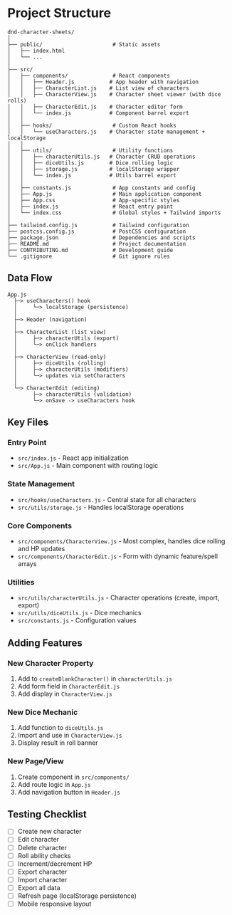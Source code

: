 # Project Structure

```
dnd-character-sheets/
│
├── public/                      # Static assets
│   ├── index.html
│   └── ...
│
├── src/
│   ├── components/              # React components
│   │   ├── Header.js           # App header with navigation
│   │   ├── CharacterList.js    # List view of characters
│   │   ├── CharacterView.js    # Character sheet viewer (with dice rolls)
│   │   ├── CharacterEdit.js    # Character editor form
│   │   └── index.js            # Component barrel export
│   │
│   ├── hooks/                   # Custom React hooks
│   │   └── useCharacters.js    # Character state management + localStorage
│   │
│   ├── utils/                   # Utility functions
│   │   ├── characterUtils.js   # Character CRUD operations
│   │   ├── diceUtils.js        # Dice rolling logic
│   │   ├── storage.js          # localStorage wrapper
│   │   └── index.js            # Utils barrel export
│   │
│   ├── constants.js             # App constants and config
│   ├── App.js                   # Main application component
│   ├── App.css                  # App-specific styles
│   ├── index.js                 # React entry point
│   └── index.css                # Global styles + Tailwind imports
│
├── tailwind.config.js           # Tailwind configuration
├── postcss.config.js            # PostCSS configuration
├── package.json                 # Dependencies and scripts
├── README.md                    # Project documentation
├── CONTRIBUTING.md              # Development guide
└── .gitignore                   # Git ignore rules
```

## Data Flow

```
App.js
  ├─> useCharacters() hook
  │     └─> localStorage (persistence)
  │
  ├─> Header (navigation)
  │
  ├─> CharacterList (list view)
  │     ├─> characterUtils (export)
  │     └─> onClick handlers
  │
  ├─> CharacterView (read-only)
  │     ├─> diceUtils (rolling)
  │     ├─> characterUtils (modifiers)
  │     └─> updates via setCharacters
  │
  └─> CharacterEdit (editing)
        ├─> characterUtils (validation)
        └─> onSave -> useCharacters hook
```

## Key Files

### Entry Point
- `src/index.js` - React app initialization
- `src/App.js` - Main component with routing logic

### State Management
- `src/hooks/useCharacters.js` - Central state for all characters
- `src/utils/storage.js` - Handles localStorage operations

### Core Components
- `src/components/CharacterView.js` - Most complex, handles dice rolling and HP updates
- `src/components/CharacterEdit.js` - Form with dynamic feature/spell arrays

### Utilities
- `src/utils/characterUtils.js` - Character operations (create, import, export)
- `src/utils/diceUtils.js` - Dice mechanics
- `src/constants.js` - Configuration values

## Adding Features

### New Character Property
1. Add to `createBlankCharacter()` in `characterUtils.js`
2. Add form field in `CharacterEdit.js`
3. Add display in `CharacterView.js`

### New Dice Mechanic
1. Add function to `diceUtils.js`
2. Import and use in `CharacterView.js`
3. Display result in roll banner

### New Page/View
1. Create component in `src/components/`
2. Add route logic in `App.js`
3. Add navigation button in `Header.js`

## Testing Checklist

- [ ] Create new character
- [ ] Edit character
- [ ] Delete character
- [ ] Roll ability checks
- [ ] Increment/decrement HP
- [ ] Export character
- [ ] Import character
- [ ] Export all data
- [ ] Refresh page (localStorage persistence)
- [ ] Mobile responsive layout
